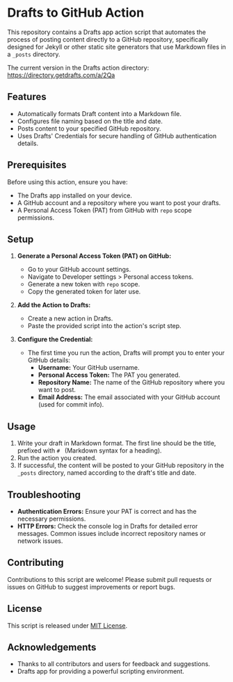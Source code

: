# Drafts to GitHub Action

This repository contains a Drafts app action script that automates the process of posting content directly to a GitHub repository, specifically designed for Jekyll or other static site generators that use Markdown files in a `_posts` directory.

The current version in the Drafts action directory: https://directory.getdrafts.com/a/2Qa

## Features

- Automatically formats Draft content into a Markdown file.
- Configures file naming based on the title and date.
- Posts content to your specified GitHub repository.
- Uses Drafts' Credentials for secure handling of GitHub authentication details.

## Prerequisites

Before using this action, ensure you have:

- The Drafts app installed on your device.
- A GitHub account and a repository where you want to post your drafts.
- A Personal Access Token (PAT) from GitHub with `repo` scope permissions.

## Setup

1. **Generate a Personal Access Token (PAT) on GitHub:**
   - Go to your GitHub account settings.
   - Navigate to Developer settings > Personal access tokens.
   - Generate a new token with `repo` scope.
   - Copy the generated token for later use.

2. **Add the Action to Drafts:**
   - Create a new action in Drafts.
   - Paste the provided script into the action's script step.

3. **Configure the Credential:**
   - The first time you run the action, Drafts will prompt you to enter your GitHub details:
     - **Username:** Your GitHub username.
     - **Personal Access Token:** The PAT you generated.
     - **Repository Name:** The name of the GitHub repository where you want to post.
     - **Email Address:** The email associated with your GitHub account (used for commit info).

## Usage

1. Write your draft in Markdown format. The first line should be the title, prefixed with `# ` (Markdown syntax for a heading).
2. Run the action you created.
3. If successful, the content will be posted to your GitHub repository in the `_posts` directory, named according to the draft's title and date.

## Troubleshooting

- **Authentication Errors:** Ensure your PAT is correct and has the necessary permissions.
- **HTTP Errors:** Check the console log in Drafts for detailed error messages. Common issues include incorrect repository names or network issues.

## Contributing

Contributions to this script are welcome! Please submit pull requests or issues on GitHub to suggest improvements or report bugs.

## License

This script is released under [MIT License](LICENSE).

## Acknowledgements

- Thanks to all contributors and users for feedback and suggestions.
- Drafts app for providing a powerful scripting environment.
